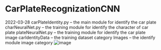 # CarPlateRecognizationCNN
2022-03-28
carPlateIdentity.py – the main module for identify the car plate
charNeuralNet.py – the training module for identify the character of car plate
plateNeuralNet.py – the training module for identify the car plate image
carIdentityData – the training dataset category
Images – the identify module image category
![image](https://user-images.githubusercontent.com/91551253/163562950-e8a166ab-4afb-44f7-9256-122deb4c8182.png)
